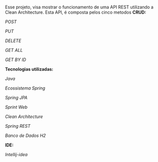 Esse projeto, visa mostrar o funcionamento de uma API REST utilizando a  Clean Architecture.
Esta API, é composta pelos cinco metodos **CRUD:**

*POST*	

*PUT*	

*DELETE*

*GET ALL*	

*GET BY ID*	

**Tecnologias utilizadas:**

  *Java*  

  *Ecossistema Spring*  

  *Spring JPA*

  *Sprint Web*

  *Clean Architecture*

  *Spring REST*

  *Banco de Dados H2*

  **IDE:**
  
  *Intellij-idea*




  
